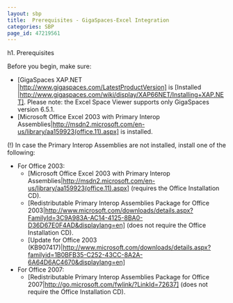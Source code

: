 ```yaml
---
layout: sbp
title:  Prerequisites - GigaSpaces-Excel Integration
categories: SBP
page_id: 47219561
---
```


h1. Prerequisites

Before you begin, make sure:

- [GigaSpaces XAP.NET |http://www.gigaspaces.com/LatestProductVersion] is [Installed |http://www.gigaspaces.com/wiki/display/XAP66NET/Installing+XAP.NET].
Please note: the Excel Space Viewer supports only GigaSpaces version 6.5.1.
- [Microsoft Office Excel 2003 with Primary Interop Assemblies|http://msdn2.microsoft.com/en-us/library/aa159923(office.11).aspx] is installed.

(!) In case the Primary Interop Assemblies are not installed, install one of the following:
- For Office 2003:
    - [Microsoft Office Excel 2003 with Primary Interop Assemblies|http://msdn2.microsoft.com/en-us/library/aa159923(office.11).aspx] (requires the Office Installation CD).
    - [Redistributable Primary Interop Assemblies Package for Office 2003|http://www.microsoft.com/downloads/details.aspx?FamilyId=3C9A983A-AC14-4125-8BA0-D36D67E0F4AD&displaylang=en] (does not require the Office Installation CD).
    - [Update for Office 2003 (KB907417)|http://www.microsoft.com/downloads/details.aspx?familyid=1B0BFB35-C252-43CC-8A2A-6A64D6AC4670&displaylang=en]
- For Office 2007:
    - [Redistributable Primary Interop Assemblies Package for Office 2007|http://go.microsoft.com/fwlink/?LinkId=72637] (does not require the Office Installation CD).